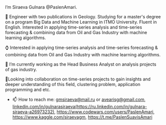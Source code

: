 I’m Siraeva Gulnara @PaslenAmari. 



:rocket: Engineer with two publications in Geology. Studying for a master's degree on a program Big Data and Machine Learning in ITMO University. Fluent in English. Interested in applying time-series analysis and time-series forecasting & combining data from Oil and Gas Industry with machine learning algorithms.

:watch: Interested in applying time-series analysis and time-series forecasting & combining data from Oil and Gas Industry with machine learning algorithms.



:construction_worker: I’m currently working as the Head Business Analyst on analysis projects of gas industry.




:open_hands:Looking into collaboration on time-series projects to gain insights and deeper understanding of this field, clustering problem, application programming and etc.




- 📫 How to reach me: gmsiraeva@mail.ru or avearisg@gmail.com,  [linkedin.com/in/gulnarasiraeva(https://ru.linkedin.com/in/gulnara-siraeva-a26973232)](https://ru.linkedin.com/in/gulnara-siraeva-a26973232), https://www.codewars.com/users/PaslenAmari, https://www.kaggle.com/siraevagm, https://t.me/PaslenSuavisAmari
